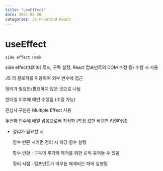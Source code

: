 ```yaml
---
title: "useEffect"
date: 2021-06-26
categories: JS FrontEnd React
---
```


# useEffect

    side effect Hook

side effect(데이터 로드, 구독 설정, React 컴포넌트의 DOM 수정 등) 수행 시 사용

JS 의 클로저를 이용하여 외부 변수에 접근

정리가 필요한/필요하지 않은 것으로 나뉨

렌더링 이후에 매번 수행됨 (수정 가능)

관심사 구분은 Multiple Effect 사용

두번째 인수에 배열 넣음으로써 최적화 (특정 값만 바뀌면 리렌더링)

- 정리가 필요할 시

  함수 반환 시키면 정리 시 해당 함수 실행

  함수 반환 : 구독의 추가와 제거를 위한 로직 묶어둘 수 있음

  정리 시점 : 컴포넌트가 마우늩 해제되는 때에 실행됨
